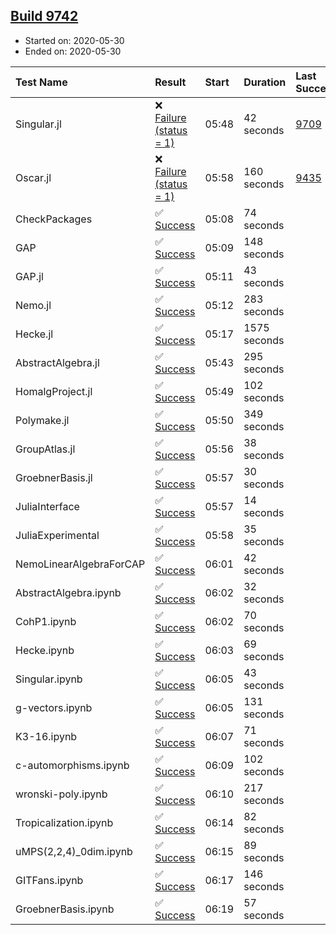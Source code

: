## [Build 9742](https://oscarci.mathematik.uni-kl.de/job/oscar/9742/)

* Started on: 2020-05-30
* Ended on: 2020-05-30

| Test Name    | Result | Start | Duration | Last Success | First Failure |
|:-------------|:-------|:------|:---------|:-------------|:--------------|
| Singular.jl | ❌ [Failure (status = 1)](https://oscarci.mathematik.uni-kl.de/job/oscar/9742/artifact/logs/build-9742/Singular.jl.log) | 05:48 | 42 seconds | [9709](https://oscarci.mathematik.uni-kl.de/job/oscar/9709/) | [9710](https://oscarci.mathematik.uni-kl.de/job/oscar/9710/) |
| Oscar.jl | ❌ [Failure (status = 1)](https://oscarci.mathematik.uni-kl.de/job/oscar/9742/artifact/logs/build-9742/Oscar.jl.log) | 05:58 | 160 seconds | [9435](https://oscarci.mathematik.uni-kl.de/job/oscar/9435/) | [9436](https://oscarci.mathematik.uni-kl.de/job/oscar/9436/) |
| CheckPackages | ✅ [Success](https://oscarci.mathematik.uni-kl.de/job/oscar/9742/artifact/logs/build-9742/CheckPackages.log) | 05:08 | 74 seconds |  |  |
| GAP | ✅ [Success](https://oscarci.mathematik.uni-kl.de/job/oscar/9742/artifact/logs/build-9742/GAP.log) | 05:09 | 148 seconds |  |  |
| GAP.jl | ✅ [Success](https://oscarci.mathematik.uni-kl.de/job/oscar/9742/artifact/logs/build-9742/GAP.jl.log) | 05:11 | 43 seconds |  |  |
| Nemo.jl | ✅ [Success](https://oscarci.mathematik.uni-kl.de/job/oscar/9742/artifact/logs/build-9742/Nemo.jl.log) | 05:12 | 283 seconds |  |  |
| Hecke.jl | ✅ [Success](https://oscarci.mathematik.uni-kl.de/job/oscar/9742/artifact/logs/build-9742/Hecke.jl.log) | 05:17 | 1575 seconds |  |  |
| AbstractAlgebra.jl | ✅ [Success](https://oscarci.mathematik.uni-kl.de/job/oscar/9742/artifact/logs/build-9742/AbstractAlgebra.jl.log) | 05:43 | 295 seconds |  |  |
| HomalgProject.jl | ✅ [Success](https://oscarci.mathematik.uni-kl.de/job/oscar/9742/artifact/logs/build-9742/HomalgProject.jl.log) | 05:49 | 102 seconds |  |  |
| Polymake.jl | ✅ [Success](https://oscarci.mathematik.uni-kl.de/job/oscar/9742/artifact/logs/build-9742/Polymake.jl.log) | 05:50 | 349 seconds |  |  |
| GroupAtlas.jl | ✅ [Success](https://oscarci.mathematik.uni-kl.de/job/oscar/9742/artifact/logs/build-9742/GroupAtlas.jl.log) | 05:56 | 38 seconds |  |  |
| GroebnerBasis.jl | ✅ [Success](https://oscarci.mathematik.uni-kl.de/job/oscar/9742/artifact/logs/build-9742/GroebnerBasis.jl.log) | 05:57 | 30 seconds |  |  |
| JuliaInterface | ✅ [Success](https://oscarci.mathematik.uni-kl.de/job/oscar/9742/artifact/logs/build-9742/JuliaInterface.log) | 05:57 | 14 seconds |  |  |
| JuliaExperimental | ✅ [Success](https://oscarci.mathematik.uni-kl.de/job/oscar/9742/artifact/logs/build-9742/JuliaExperimental.log) | 05:58 | 35 seconds |  |  |
| NemoLinearAlgebraForCAP | ✅ [Success](https://oscarci.mathematik.uni-kl.de/job/oscar/9742/artifact/logs/build-9742/NemoLinearAlgebraForCAP.log) | 06:01 | 42 seconds |  |  |
| AbstractAlgebra.ipynb | ✅ [Success](https://oscarci.mathematik.uni-kl.de/job/oscar/9742/artifact/logs/build-9742/AbstractAlgebra.ipynb.log) | 06:02 | 32 seconds |  |  |
| CohP1.ipynb | ✅ [Success](https://oscarci.mathematik.uni-kl.de/job/oscar/9742/artifact/logs/build-9742/CohP1.ipynb.log) | 06:02 | 70 seconds |  |  |
| Hecke.ipynb | ✅ [Success](https://oscarci.mathematik.uni-kl.de/job/oscar/9742/artifact/logs/build-9742/Hecke.ipynb.log) | 06:03 | 69 seconds |  |  |
| Singular.ipynb | ✅ [Success](https://oscarci.mathematik.uni-kl.de/job/oscar/9742/artifact/logs/build-9742/Singular.ipynb.log) | 06:05 | 43 seconds |  |  |
| g-vectors.ipynb | ✅ [Success](https://oscarci.mathematik.uni-kl.de/job/oscar/9742/artifact/logs/build-9742/g-vectors.ipynb.log) | 06:05 | 131 seconds |  |  |
| K3-16.ipynb | ✅ [Success](https://oscarci.mathematik.uni-kl.de/job/oscar/9742/artifact/logs/build-9742/K3-16.ipynb.log) | 06:07 | 71 seconds |  |  |
| c-automorphisms.ipynb | ✅ [Success](https://oscarci.mathematik.uni-kl.de/job/oscar/9742/artifact/logs/build-9742/c-automorphisms.ipynb.log) | 06:09 | 102 seconds |  |  |
| wronski-poly.ipynb | ✅ [Success](https://oscarci.mathematik.uni-kl.de/job/oscar/9742/artifact/logs/build-9742/wronski-poly.ipynb.log) | 06:10 | 217 seconds |  |  |
| Tropicalization.ipynb | ✅ [Success](https://oscarci.mathematik.uni-kl.de/job/oscar/9742/artifact/logs/build-9742/Tropicalization.ipynb.log) | 06:14 | 82 seconds |  |  |
| uMPS(2,2,4)_0dim.ipynb | ✅ [Success](https://oscarci.mathematik.uni-kl.de/job/oscar/9742/artifact/logs/build-9742/uMPS-2-2-4-_0dim.ipynb.log) | 06:15 | 89 seconds |  |  |
| GITFans.ipynb | ✅ [Success](https://oscarci.mathematik.uni-kl.de/job/oscar/9742/artifact/logs/build-9742/GITFans.ipynb.log) | 06:17 | 146 seconds |  |  |
| GroebnerBasis.ipynb | ✅ [Success](https://oscarci.mathematik.uni-kl.de/job/oscar/9742/artifact/logs/build-9742/GroebnerBasis.ipynb.log) | 06:19 | 57 seconds |  |  |
